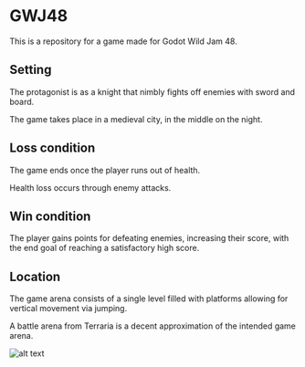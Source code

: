 # GWJ48

This is a repository for a game made for Godot Wild Jam 48.

## Setting

The protagonist is as a knight that nimbly fights off enemies with sword and board.

The game takes place in a medieval city, in the middle on the night.

## Loss condition

The game ends once the player runs out of health.

Health loss occurs through enemy attacks.

## Win condition

The player gains points for defeating enemies, increasing their score, with the end goal of reaching a satisfactory high score.

## Location

The game arena consists of a single level filled with platforms allowing for vertical movement via jumping.

A battle arena from Terraria is a decent approximation of the intended game arena.

![alt text](https://i.redd.it/zypkmjqhcuvy.png)
